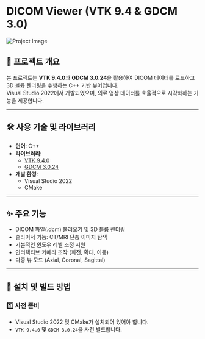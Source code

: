 # DICOM Viewer (VTK 9.4 & GDCM 3.0)

![Project Image](YOUR_IMAGE_PATH)

## 📌 프로젝트 개요
본 프로젝트는 **VTK 9.4.0**과 **GDCM 3.0.24**을 활용하여 DICOM 데이터를 로드하고 3D 볼륨 렌더링을 수행하는 C++ 기반 뷰어입니다.  
Visual Studio 2022에서 개발되었으며, 의료 영상 데이터를 효율적으로 시각화하는 기능을 제공합니다.

---

## 🛠️ 사용 기술 및 라이브러리
- **언어**: C++  
- **라이브러리**:
  - [VTK 9.4.0](https://vtk.org/)
  - [GDCM 3.0.24](http://gdcm.sourceforge.net/)
- **개발 환경**:
  - Visual Studio 2022
  - CMake

---

## ✨ 주요 기능
- DICOM 파일(.dcm) 불러오기 및 3D 볼륨 렌더링
- 슬라이서 기능: CT/MRI 단층 이미지 탐색
- 기본적인 윈도우 레벨 조정 지원
- 인터랙티브 카메라 조작 (회전, 확대, 이동)
- 다중 뷰 모드 (Axial, Coronal, Sagittal)

---

## 🔧 설치 및 빌드 방법
### 1️⃣ 사전 준비
- Visual Studio 2022 및 CMake가 설치되어 있어야 합니다.
- `VTK 9.4.0` 및 `GDCM 3.0.24`을 사전 빌드합니다.

